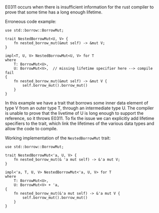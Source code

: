 E0311 occurs when there is insufficient information for the rust compiler to
prove that some time has a long enough lifetime.

Erroneous code example:

```compile_fail, E0311
use std::borrow::BorrowMut;

trait NestedBorrowMut<U, V> {
    fn nested_borrow_mut(&mut self) -> &mut V;
}

impl<T, U, V> NestedBorrowMut<U, V> for T
where
    T: BorrowMut<U>,
    U: BorrowMut<V>,  // missing lifetime specifier here --> compile fail
{
    fn nested_borrow_mut(&mut self) -> &mut V {
        self.borrow_mut().borrow_mut()
    }
}
```

In this example we have a trait that borrows some inner data element of type V
from an outer type T, through an intermediate type U. The compiler is unable to
prove that the livetime of U is long enough to support the reference, so it
throws E0311. To fix the issue we can explicitly add lifetime specifiers to the
trait, which link the lifetimes of the various data types and allow the code
to compile.

Working implementation of the `NestedBorrowMut` trait:

```
use std::borrow::BorrowMut;

trait NestedBorrowMut<'a, U, V> {
    fn nested_borrow_mut(& 'a mut self) -> &'a mut V;
}

impl<'a, T, U, V> NestedBorrowMut<'a, U, V> for T
where
    T: BorrowMut<U>,
    U: BorrowMut<V> + 'a,
{
    fn nested_borrow_mut(&'a mut self) -> &'a mut V {
        self.borrow_mut().borrow_mut()
    }
}
```
